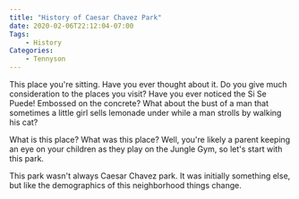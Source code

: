 ```yaml
---
title: "History of Caesar Chavez Park"
date: 2020-02-06T22:12:04-07:00
Tags:
    - History
Categories:
    - Tennyson
---
```


This place you're sitting. Have you ever thought
about it. Do you give much consideration to 
the places you visit? Have you ever noticed
the Si Se Puede! Embossed on the concrete? 
What about the bust of a man that sometimes a
little girl sells lemonade under while a man
strolls by walking his cat? 

What is this place? What was this place? 
Well, you're likely a parent keeping an eye on 
your children as they play on the Jungle Gym, so 
let's start with this park. 

This park wasn't always Caesar Chavez park.
It was initially something else, but like the demographics 
of this neighborhood things change. 

